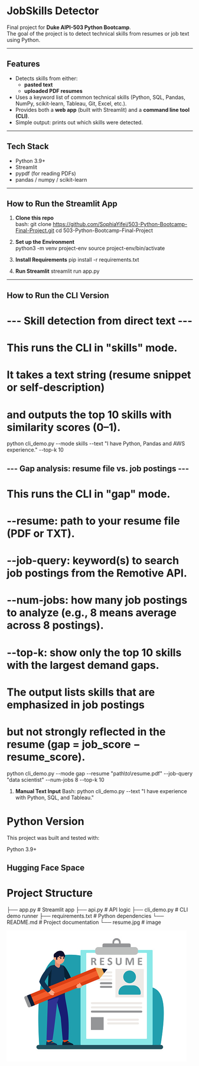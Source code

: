# JobSkills Detector

Final project for **Duke AIPI-503 Python Bootcamp**.  
The goal of the project is to detect technical skills from resumes or job text using Python.  

---

## Features
- Detects skills from either:
  - **pasted text**  
  - **uploaded PDF resumes**  
- Uses a keyword list of common technical skills (Python, SQL, Pandas, NumPy, scikit-learn, Tableau, Git, Excel, etc.).  
- Provides both a **web app** (built with Streamlit) and a **command line tool (CLI)**.  
- Simple output: prints out which skills were detected.  

---

## Tech Stack
- Python 3.9+  
- Streamlit  
- pypdf (for reading PDFs)  
- pandas / numpy / scikit-learn  

---

## How to Run the Streamlit App

1. **Clone this repo**  
bash:
git clone https://github.com/SophiaYifei/503-Python-Bootcamp-Final-Project.git
cd 503-Python-Bootcamp-Final-Project

2. **Set up the Environment**  
python3 -m venv project-env
source project-env/bin/activate

3. **Install Requirements** 
pip install -r requirements.txt

4. **Run Streamlit** 
streamlit run app.py

---

## How to Run the CLI Version
# --- Skill detection from direct text ---
# This runs the CLI in "skills" mode.
# It takes a text string (resume snippet or self-description)
# and outputs the top 10 skills with similarity scores (0–1).
python cli_demo.py --mode skills --text "I have Python, Pandas and AWS experience." --top-k 10

## --- Gap analysis: resume file vs. job postings ---
# This runs the CLI in "gap" mode.
# --resume: path to your resume file (PDF or TXT).
# --job-query: keyword(s) to search job postings from the Remotive API.
# --num-jobs: how many job postings to analyze (e.g., 8 means average across 8 postings).
# --top-k: show only the top 10 skills with the largest demand gaps.
# The output lists skills that are emphasized in job postings
# but not strongly reflected in the resume (gap = job_score − resume_score).
python cli_demo.py --mode gap --resume "path\to\resume.pdf" --job-query "data scientist" --num-jobs 8 --top-k 10

1. **Manual Text Input**
Bash:
python cli_demo.py --text "I have experience with Python, SQL, and Tableau."

# Python Version

This project was built and tested with:

Python 3.9+

## Hugging Face Space

# Project Structure
├── app.py            # Streamlit app
├── api.py            # API logic
├── cli_demo.py       # CLI demo runner
├── requirements.txt  # Python dependencies
└── README.md         # Project documentation
└── resume.jpg        # image

![Demo Screenshot](resume.jpg)




